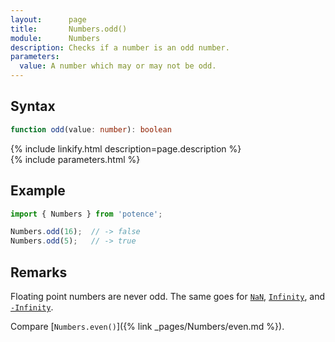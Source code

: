 ```yaml
---
layout:      page
title:       Numbers.odd()
module:      Numbers
description: Checks if a number is an odd number.
parameters:
  value: A number which may or may not be odd.
---
```

## Syntax

```ts
function odd(value: number): boolean
```

<div class="description">{% include linkify.html description=page.description %}</div>
{% include parameters.html %}

## Example

```ts
import { Numbers } from 'potence';

Numbers.odd(16);  // -> false
Numbers.odd(5);   // -> true
```

## Remarks

Floating point numbers are never odd. The same goes for
[`NaN`](https://developer.mozilla.org/en-US/docs/Web/JavaScript/Reference/Global_Objects/Number/NaN),
[`Infinity`](https://developer.mozilla.org/en-US/docs/Web/JavaScript/Reference/Global_Objects/Number/POSITIVE_INFINITY),
and [`-Infinity`](https://developer.mozilla.org/en-US/docs/Web/JavaScript/Reference/Global_Objects/Number/NEGATIVE_INFINITY).

Compare [`Numbers.even()`]({% link _pages/Numbers/even.md %}).
